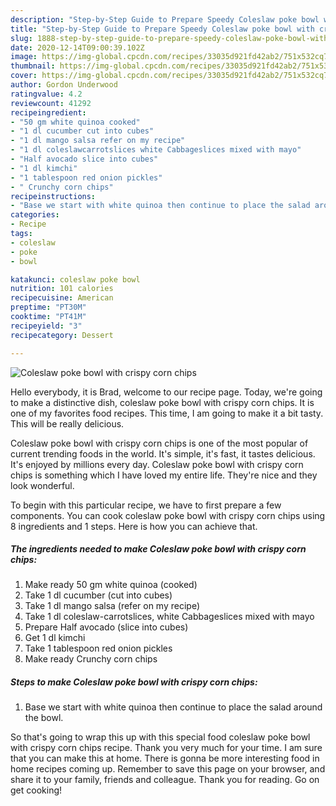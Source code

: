 ```yaml
---
description: "Step-by-Step Guide to Prepare Speedy Coleslaw poke bowl with crispy corn chips"
title: "Step-by-Step Guide to Prepare Speedy Coleslaw poke bowl with crispy corn chips"
slug: 1888-step-by-step-guide-to-prepare-speedy-coleslaw-poke-bowl-with-crispy-corn-chips
date: 2020-12-14T09:00:39.102Z
image: https://img-global.cpcdn.com/recipes/33035d921fd42ab2/751x532cq70/coleslaw-poke-bowl-with-crispy-corn-chips-recipe-main-photo.jpg
thumbnail: https://img-global.cpcdn.com/recipes/33035d921fd42ab2/751x532cq70/coleslaw-poke-bowl-with-crispy-corn-chips-recipe-main-photo.jpg
cover: https://img-global.cpcdn.com/recipes/33035d921fd42ab2/751x532cq70/coleslaw-poke-bowl-with-crispy-corn-chips-recipe-main-photo.jpg
author: Gordon Underwood
ratingvalue: 4.2
reviewcount: 41292
recipeingredient:
- "50 gm white quinoa cooked"
- "1 dl cucumber cut into cubes"
- "1 dl mango salsa refer on my recipe"
- "1 dl coleslawcarrotslices white Cabbageslices mixed with mayo"
- "Half avocado slice into cubes"
- "1 dl kimchi"
- "1 tablespoon red onion pickles"
- " Crunchy corn chips"
recipeinstructions:
- "Base we start with white quinoa then continue to place the salad around the bowl."
categories:
- Recipe
tags:
- coleslaw
- poke
- bowl

katakunci: coleslaw poke bowl 
nutrition: 101 calories
recipecuisine: American
preptime: "PT30M"
cooktime: "PT41M"
recipeyield: "3"
recipecategory: Dessert

---
```



![Coleslaw poke bowl with crispy corn chips](https://img-global.cpcdn.com/recipes/33035d921fd42ab2/751x532cq70/coleslaw-poke-bowl-with-crispy-corn-chips-recipe-main-photo.jpg)

Hello everybody, it is Brad, welcome to our recipe page. Today, we're going to make a distinctive dish, coleslaw poke bowl with crispy corn chips. It is one of my favorites food recipes. This time, I am going to make it a bit tasty. This will be really delicious.

Coleslaw poke bowl with crispy corn chips is one of the most popular of current trending foods in the world. It's simple, it's fast, it tastes delicious. It's enjoyed by millions every day. Coleslaw poke bowl with crispy corn chips is something which I have loved my entire life. They're nice and they look wonderful.




To begin with this particular recipe, we have to first prepare a few components. You can cook coleslaw poke bowl with crispy corn chips using 8 ingredients and 1 steps. Here is how you can achieve that.

<!--inarticleads1-->

##### The ingredients needed to make Coleslaw poke bowl with crispy corn chips:

1. Make ready 50 gm white quinoa (cooked)
1. Take 1 dl cucumber (cut into cubes)
1. Take 1 dl mango salsa (refer on my recipe)
1. Take 1 dl coleslaw-carrotslices, white Cabbageslices mixed with mayo
1. Prepare Half avocado (slice into cubes)
1. Get 1 dl kimchi
1. Take 1 tablespoon red onion pickles
1. Make ready  Crunchy corn chips




<!--inarticleads2-->

##### Steps to make Coleslaw poke bowl with crispy corn chips:

1. Base we start with white quinoa then continue to place the salad around the bowl.




So that's going to wrap this up with this special food coleslaw poke bowl with crispy corn chips recipe. Thank you very much for your time. I am sure that you can make this at home. There is gonna be more interesting food in home recipes coming up. Remember to save this page on your browser, and share it to your family, friends and colleague. Thank you for reading. Go on get cooking!
